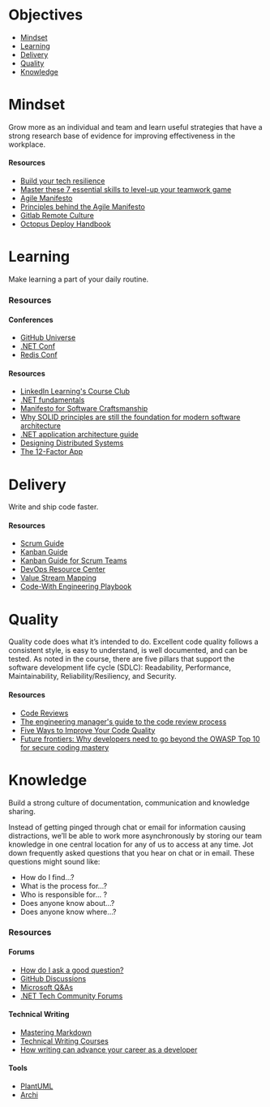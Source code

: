 # Objectives
- [Mindset](#mindset)
- [Learning](#learning)
- [Delivery](#delivery)
- [Quality](#quality)
- [Knowledge](#knowledge)

# Mindset

Grow more as an individual and team and learn useful strategies that have a strong research base of evidence for improving effectiveness in the workplace.

#### Resources
* [Build your tech resilience](https://docs.microsoft.com/en-us/learn/paths/tech-resilience)
* [Master these 7 essential skills to level-up your teamwork game](https://www.atlassian.com/blog/teamwork/teamwork-skills-accelerate-career)
* [Agile Manifesto](https://agilemanifesto.org/)
* [Principles behind the Agile Manifesto](https://agilemanifesto.org/principles.html)
* [Gitlab Remote Culture](https://about.gitlab.com/company/culture/all-remote/)
* [Octopus Deploy Handbook](https://handbook.octopus.com/)

# Learning

Make learning a part of your daily routine.

### Resources

#### Conferences
* [GitHub Universe](https://www.githubuniverse.com/)
* [.NET Conf](https://www.dotnetconf.net/)
* [Redis Conf](https://redis.com/redisconf/)

####  Resources
* [LinkedIn Learning's Course Club](https://learning.linkedin.com/course-club)
* [.NET fundamentals](https://docs.microsoft.com/en-us/dotnet/fundamentals/)
* [Manifesto for Software Craftsmanship](https://manifesto.softwarecraftsmanship.org/#/en/reading)
* [Why SOLID principles are still the foundation for modern software architecture](https://stackoverflow.blog/2021/11/01/why-solid-principles-are-still-the-foundation-for-modern-software-architecture/)
* [.NET application architecture guide](https://docs.microsoft.com/en-us/dotnet/architecture/)
* [Designing Distributed Systems](https://azure.microsoft.com/en-us/resources/designing-distributed-systems/)
* [The 12-Factor App](https://12factor.net/)

# Delivery

Write and ship code faster.

#### Resources

* [Scrum Guide](https://scrumguides.org/scrum-guide.html)
* [Kanban Guide](https://kanbanguides.org/html-kanban-guide/)
* [Kanban Guide for Scrum Teams](https://www.scrum.org/resources/kanban-guide-scrum-teams)
* [DevOps Resource Center](https://docs.microsoft.com/en-us/devops)
* [Value Stream Mapping](https://www.atlassian.com/continuous-delivery/principles/value-stream-mapping)
* [Code-With Engineering Playbook](https://microsoft.github.io/code-with-engineering-playbook/)

# Quality

Quality code does what it’s intended to do. Excellent code quality follows a consistent style, is easy to understand, is well documented, and can be tested. As noted in the course, there are five pillars that support the software development life cycle (SDLC): Readability, Performance, Maintainability, Reliability/Resiliency, and Security.

#### Resources
* [Code Reviews](https://google.github.io/eng-practices/review)
* [The engineering manager's guide to the code review process](https://www.pluralsight.com/blog/tutorials/code-review)
* [Five Ways to Improve Your Code Quality](https://blog.sonatype.com/five-ways-to-improve-your-code-quality)
* [Future frontiers: Why developers need to go beyond the OWASP Top 10 for secure coding mastery](https://discover.securecodewarrior.com/OWASP-Top-10-and-beyond-whitepaper.html)

# Knowledge

Build a strong culture of documentation, communication and knowledge sharing. 

Instead of getting pinged through chat or email for information causing distractions, we’ll be able to work more asynchronously by storing our team knowledge in one central location for any of us to access at any time. Jot down frequently asked questions that you hear on chat or in email. These questions might sound like:

* How do I find...?
* What is the process for…?
* Who is responsible for... ?
* Does anyone know about…?
* Does anyone know where…?

### Resources

#### Forums
* [How do I ask a good question?](https://stackoverflow.com/help/how-to-ask)
* [GitHub Discussions](https://docs.github.com/en/discussions)
* [Microsoft Q&As](https://docs.microsoft.com/en-us/answers/products/dotnet)
* [.NET Tech Community Forums](https://techcommunity.microsoft.com/t5/net/ct-p/dotnet)

#### Technical Writing
* [Mastering Markdown](https://guides.github.com/features/mastering-markdown)
* [Technical Writing Courses](https://developers.google.com/tech-writing)
* [How writing can advance your career as a developer](https://stackoverflow.blog/2021/08/09/how-writing-can-advance-your-career-as-a-developer/)

#### Tools
* [PlantUML](https://plantuml.com/)
* [Archi](https://www.archimatetool.com/)


